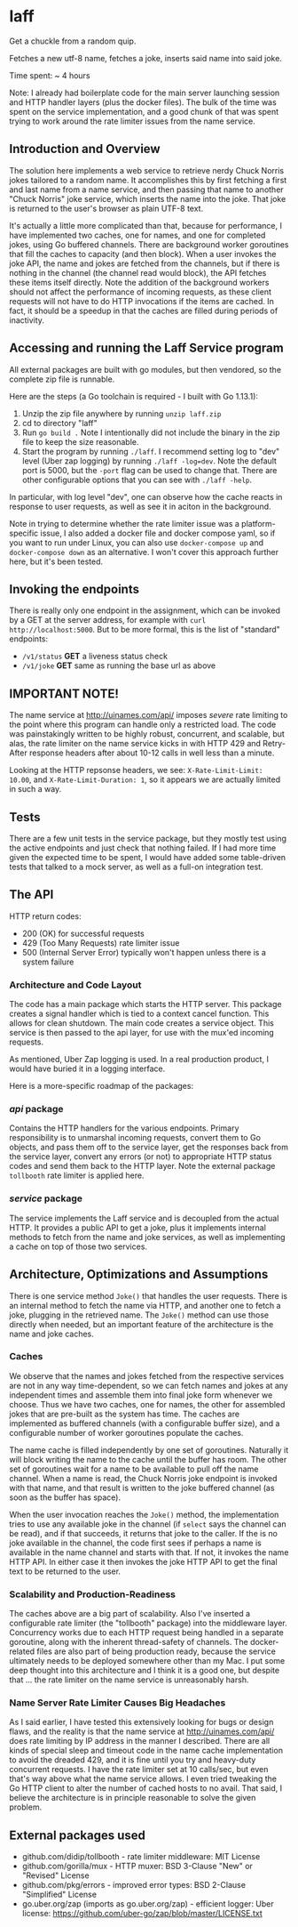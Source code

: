 # laff
Get a chuckle from a random quip.

Fetches a new utf-8 name, fetches a joke, inserts said name into said joke.

Time spent: ~ 4 hours

Note: I already had boilerplate code for the main server launching session and HTTP handler layers (plus the docker files).  The bulk of the time was spent on the service implementation, and a good chunk of that was spent trying to work around the rate limiter issues from the name service.

## Introduction and Overview
The solution here implements a web service to retrieve nerdy Chuck Norris jokes tailored to a random name.  It accomplishes this by first fetching a first and last name from a name service, and then passing that name to another "Chuck Norris" joke service, which inserts the name into the joke.  That joke is returned to the user's browser as plain UTF-8 text.

It's actually a little more complicated than that, because for performance, I have implemented two caches, one for names, and one for completed jokes, using Go buffered channels.  There are background worker goroutines that fill the caches to capacity (and then block).  When a user invokes the joke API, the name and jokes are fetched from the channels, but if there is nothing in the channel (the channel read would block), the API fetches these items itself directly.  Note the addition of the background workers should not affect the performance of incoming requests, as these client requests will not have to do HTTP invocations if the items are cached.  In fact, it should be a speedup in that the caches are filled during periods of inactivity.


## Accessing and running the Laff Service program
All external packages are built with go modules, but then vendored, so the complete zip file is runnable.

Here are the steps (a Go toolchain is required - I built with Go 1.13.1):
1. Unzip the zip file anywhere by running `unzip laff.zip`
2. cd to directory "laff"
3. Run `go build .` Note I intentionally did not include the binary in the zip file to keep the size reasonable.
4. Start the program by running `./laff`.  I recommend setting log to "dev" level (Uber zap logging) by running `./laff -log=dev`.  Note the default port is 5000, but the `-port` flag can be used to change that.  There are other configurable options that you can see with `./laff -help`.

In particular, with log level "dev", one can observe how the cache reacts in response to user requests, as well as see it in aciton in the background.

Note in trying to determine whether the rate limiter issue was a platform-specific issue, I also added a docker file and docker compose yaml, so if you want to run under Linux, you can also use `docker-compose up` and `docker-compose down` as an alternative.  I won't cover this approach further here, but it's been tested.

## Invoking the endpoints
There is really only one endpoint in the assignment, which can be invoked by a GET at the server address, for example with `curl http://localhost:5000`.  But to be more formal, this is the list of "standard" endpoints:

* `/v1/status` **GET** a liveness status check
* `/v1/joke`   **GET** same as running the base url as above

## IMPORTANT NOTE!
The name service at http://uinames.com/api/ imposes *severe* rate limiting to the point where this program can handle only a restricted load.  The code was painstakingly written to be highly robust, concurrent, and scalable, but alas, the rate limiter on the name service kicks in with HTTP 429 and Retry-After response headers after about 10-12 calls in well less than a minute.

Looking at the HTTP repsonse headers, we see: `X-Rate-Limit-Limit: 10.00`, and `X-Rate-Limit-Duration: 1`, so it appears we are actually limited in such a way. 

## Tests
There are a few unit tests in the service package, but they mostly test using the active endpoints and just check that nothing failed.  If I had more time given the expected time to be spent, I would have added some table-driven tests that talked to a mock server, as well as a full-on integration test.

## The API

HTTP return codes:
* 200 (OK) for successful requests
* 429 (Too Many Requests) rate limiter issue
* 500 (Internal Server Error) typically won't happen unless there is a system failure

### Architecture and Code Layout
The code has a main package which starts the HTTP server. This package creates a signal handler which is tied to a context cancel function. This allows for clean shutdown. The main code creates a service object. This service is then passed to the api layer, for use with the mux'ed incoming requests.

As mentioned, Uber Zap logging is used. In a real production product, I would have buried it in a logging interface.

Here is a more-specific roadmap of the packages:

### *api* package
Contains the HTTP handlers for the various endpoints. Primary responsibility is to unmarshal incoming requests, convert them to Go objects, and pass them off to the service layer, get the responses back from the service layer, convert any errors (or not) to appropriate HTTP status codes and send them back to the HTTP layer.  Note the external package `tollbooth` rate limiter is applied here.

### *service* package
The service implements the Laff service and is decoupled from the actual HTTP.  It provides a public API to get a joke, plus it implements internal methods to fetch from the name and joke services, as well as implementing a cache on top of those two services.

## Architecture, Optimizations and Assumptions
There is one service method `Joke()` that handles the user requests.  There is an internal method to fetch the name via HTTP, and another one to fetch a joke, plugging in the retrieved name.  The `Joke()` method can use those directly when needed, but an important feature of the architecture is the name and joke caches.

### Caches
We observe that the names and jokes fetched from the respective services are not in any way time-dependent, so we can fetch names and jokes at any independent times and assemble them into final joke form whenever we choose.  Thus we have two caches, one for names, the other for assembled jokes that are pre-built as the system has time.  The caches are implemented as buffered channels (with a configurable buffer size), and a configurable number of worker goroutines populate the caches.

The name cache is filled independently by one set of goroutines.  Naturally it will block writing the name to the cache until the buffer has room.  The other set of goroutines wait for a name to be available to pull off the name channel.  When a name is read, the Chuck Norris joke endpoint is invoked with that name, and that result is written to the joke buffered channel (as soon as the buffer has space).

When the user invocation reaches the `Joke()` method, the implementation tries to use any available joke in the channel (if `select` says the channel can be read), and if that succeeds, it returns that joke to the caller.  If the is no joke available in the channel, the code first sees if perhaps a name is available in the name channel and starts with that.  If not, it invokes the name HTTP API.  In either case it then invokes the joke HTTP API to get the final text to be returned to the user.

### Scalability and Production-Readiness
The caches above are a big part of scalability.  Also I've inserted a configurable rate limiter (the "tollbooth" package) into the middleware layer.  Concurrency works due to each HTTP request being handled in a separate goroutine, along with the inherent thread-safety of channels.  The docker-related files are also part of being production ready, because the service ultimately needs to be deployed somewhere other than my Mac.  I put some deep thought into this architecture and I think it is a good one, but despite that ... the rate limiter on the name service is unreasonably harsh.

### Name Server Rate Limiter Causes Big Headaches
As I said earlier, I have tested this extensively looking for bugs or design flaws, and the reality is that the name service at http://uinames.com/api/ does rate limiting by IP address in the manner I described.  There are all kinds of special sleep and timeout code in the name cache implementation to avoid the dreaded 429, and it is fine until you try and heavy-duty concurrent requests.  I have the rate limiter set at 10 calls/sec, but even that's way above what the name service allows.  I even tried tweaking the Go HTTP client to alter the number of cached hosts to no avail.  That said, I believe the architecture is in principle reasonable to solve the given problem.

## External packages used

* github.com/didip/tollbooth - rate limiter middleware: MIT License
* github.com/gorilla/mux - HTTP muxer: BSD 3-Clause "New" or "Revised" License
* github.com/pkg/errors - improved error types: BSD 2-Clause "Simplified" License
* go.uber.org/zap (imports as go.uber.org/zap) - efficient logger: Uber license: https://github.com/uber-go/zap/blob/master/LICENSE.txt
